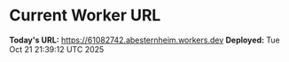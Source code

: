 # Current Worker URL
**Today's URL:** https://61082742.abesternheim.workers.dev
**Deployed:** Tue Oct 21 21:39:12 UTC 2025
